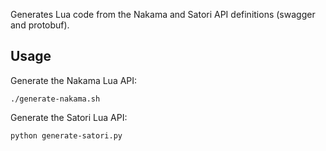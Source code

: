 Generates Lua code from the Nakama and Satori API definitions (swagger and protobuf).

## Usage

Generate the Nakama Lua API:

```shell
./generate-nakama.sh
```

Generate the Satori Lua API:

```shell
python generate-satori.py
```
